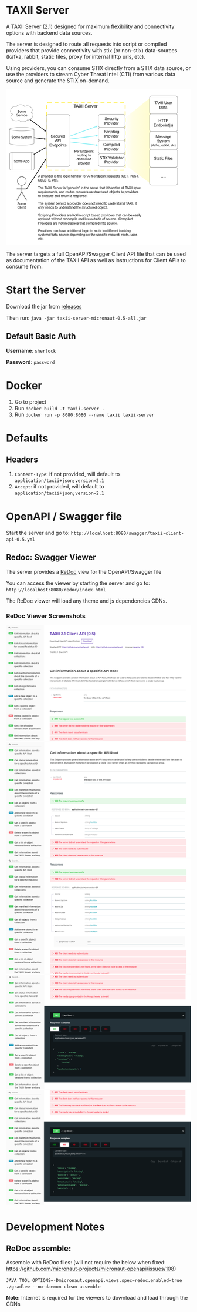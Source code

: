 # TAXII Server

A TAXII Server (2.1) designed for maximum flexibility and connectivity options with backend data sources. 
 
The server is designed to route all requests into script or compiled providers that provide connectivity with stix (or non-stix) data-sources (kafka, rabbit, static files, proxy for internal http urls, etc).

Using providers, you can consume STIX directly from a STIX data source, or use the providers to stream Cyber Threat Intel (CTI) from various data source and generate the STIX on-demand.

![generic-design](./docs/General-Design.png)

The server targets a full OpenAPI/Swagger Client API file that can be used as documentation of the TAXII API as well as instructions for Client APIs to consume from.

# Start the Server

Download the jar from [releases](https://github.com/StephenOTT/TAXII-Server/releases)

Then run: `java -jar taxii-server-micronaut-0.5-all.jar`

## Default Basic Auth

**Username**: `sherlock`

**Password**: `password`


# Docker

1. Go to project
1. Run `docker build -t taxii-server .`
3. Run `docker run -p 8080:8080 --name taxii taxii-server`

# Defaults

## Headers

1. `Content-Type`: if not provided, will default to `application/taxii+json;version=2.1`
1. `Accept`: if not provided, will default to `application/taxii+json;version=2.1`


# OpenAPI / Swagger file

Start the server and go to: `http://localhost:8080/swagger/taxii-client-api-0.5.yml`

## Redoc: Swagger Viewer

The server provides a [ReDoc](https://github.com/Redocly/redoc) view for the OpenAPI/Swagger file

You can access the viewer by starting the server and go to: `http://localhost:8080/redoc/index.html`

The ReDoc viewer will load any theme and js dependencies CDNs.

### ReDoc Viewer Screenshots

![redoc 1](./docs/redoc-examples/1.png)
![redoc 2](./docs/redoc-examples/2.png)
![redoc 3](./docs/redoc-examples/3.png)
![redoc 4](./docs/redoc-examples/4.png)
![redoc 5](./docs/redoc-examples/5.png)


# Development Notes

## ReDoc assemble:

Assemble with ReDoc files: (will not require the below when fixed: https://github.com/micronaut-projects/micronaut-openapi/issues/108)

`JAVA_TOOL_OPTIONS=-Dmicronaut.openapi.views.spec=redoc.enabled=true ./gradlew --no-daemon clean assemble`

**Note:** Internet is required for the viewers to download and load through the CDNs